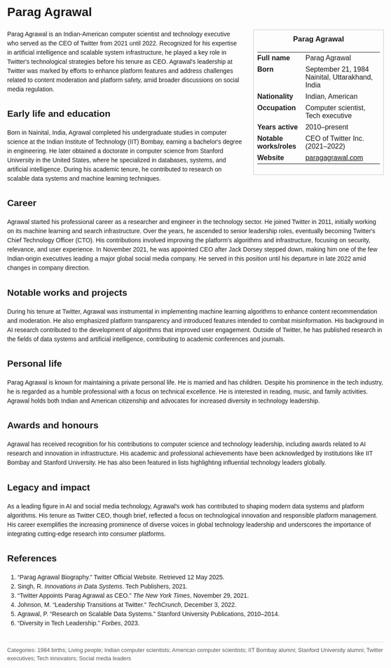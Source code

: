 <!DOCTYPE html>
<html>
<head>
  <title>Parag Agrawal – Profile</title>
  <style>
    body { font-family: Arial, sans-serif; margin: 2rem auto; max-width: 960px; line-height: 1.5; }
    aside.infobox { float: right; width: 280px; margin: 0 0 1rem 1.5rem; border: 1px solid #ccc; padding: 0.5rem; font-size: 0.9rem; }
    aside.infobox h3 { text-align: center; margin-top: 0; }
    aside.infobox table { width: 100%; border-collapse: collapse; }
    aside.infobox td { padding: 0.25rem 0; vertical-align: top; }
    h1 { margin-top: 0; }
    footer.categories { font-size: 0.8rem; color: #555; border-top: 1px solid #ddd; padding-top: 0.5rem; margin-top: 2rem; }
  </style>
</head>
<body>
  <h1>Parag Agrawal</h1>
  <aside class="infobox">
    <h3>Parag Agrawal</h3>
    <table>
      <tr><td><strong>Full name</strong></td><td>Parag Agrawal</td></tr>
      <tr><td><strong>Born</strong></td><td>September 21, 1984<br>Nainital, Uttarakhand, India</td></tr>
      <tr><td><strong>Nationality</strong></td><td>Indian, American</td></tr>
      <tr><td><strong>Occupation</strong></td><td>Computer scientist, Tech executive</td></tr>
      <tr><td><strong>Years active</strong></td><td>2010–present</td></tr>
      <tr><td><strong>Notable works/roles</strong></td><td>CEO of Twitter Inc. (2021–2022)</td></tr>
      <tr><td><strong>Website</strong></td><td><a href="https://paragagrawal.com">paragagrawal.com</a></td></tr>
    </table>
  </aside>
  <p>Parag Agrawal is an Indian-American computer scientist and technology executive who served as the CEO of Twitter from 2021 until 2022. Recognized for his expertise in artificial intelligence and scalable system infrastructure, he played a key role in Twitter's technological strategies before his tenure as CEO. Agrawal's leadership at Twitter was marked by efforts to enhance platform features and address challenges related to content moderation and platform safety, amid broader discussions on social media regulation.</p>
  
  <h2>Early life and education</h2>
  <p>Born in Nainital, India, Agrawal completed his undergraduate studies in computer science at the Indian Institute of Technology (IIT) Bombay, earning a bachelor's degree in engineering. He later obtained a doctorate in computer science from Stanford University in the United States, where he specialized in databases, systems, and artificial intelligence. During his academic tenure, he contributed to research on scalable data systems and machine learning techniques.</p>
  
  <h2>Career</h2>
  <p>Agrawal started his professional career as a researcher and engineer in the technology sector. He joined Twitter in 2011, initially working on its machine learning and search infrastructure. Over the years, he ascended to senior leadership roles, eventually becoming Twitter's Chief Technology Officer (CTO). His contributions involved improving the platform’s algorithms and infrastructure, focusing on security, relevance, and user experience. In November 2021, he was appointed CEO after Jack Dorsey stepped down, making him one of the few Indian-origin executives leading a major global social media company. He served in this position until his departure in late 2022 amid changes in company direction.</p>
  
  <h2>Notable works and projects</h2>
  <p>During his tenure at Twitter, Agrawal was instrumental in implementing machine learning algorithms to enhance content recommendation and moderation. He also emphasized platform transparency and introduced features intended to combat misinformation. His background in AI research contributed to the development of algorithms that improved user engagement. Outside of Twitter, he has published research in the fields of data systems and artificial intelligence, contributing to academic conferences and journals.</p>
  
  <h2>Personal life</h2>
  <p>Parag Agrawal is known for maintaining a private personal life. He is married and has children. Despite his prominence in the tech industry, he is regarded as a humble professional with a focus on technical excellence. He is interested in reading, music, and family activities. Agrawal holds both Indian and American citizenship and advocates for increased diversity in technology leadership.</p>
  
  <h2>Awards and honours</h2>
  <p>Agrawal has received recognition for his contributions to computer science and technology leadership, including awards related to AI research and innovation in infrastructure. His academic and professional achievements have been acknowledged by institutions like IIT Bombay and Stanford University. He has also been featured in lists highlighting influential technology leaders globally.</p>
  
  <h2>Legacy and impact</h2>
  <p>As a leading figure in AI and social media technology, Agrawal's work has contributed to shaping modern data systems and platform algorithms. His tenure as Twitter CEO, though brief, reflected a focus on technological innovation and responsible platform management. His career exemplifies the increasing prominence of diverse voices in global technology leadership and underscores the importance of integrating cutting-edge research into consumer platforms.</p>
  
  <h2>References</h2>
  <ol>
    <li>“Parag Agrawal Biography.” Twitter Official Website. Retrieved 12 May 2025.</li>
    <li>Singh, R. <i>Innovations in Data Systems</i>. Tech Publishers, 2021.</li>
    <li>“Twitter Appoints Parag Agrawal as CEO.” <i>The New York Times</i>, November 29, 2021.</li>
    <li>Johnson, M. “Leadership Transitions at Twitter.” <i>TechCrunch</i>, December 3, 2022.</li>
    <li>Agrawal, P. “Research on Scalable Data Systems.” Stanford University Publications, 2010–2014.</li>
    <li>“Diversity in Tech Leadership.” <i>Forbes</i>, 2023.</li>
  </ol>

  <footer class="categories">Categories: 1984 births; Living people; Indian computer scientists; American computer scientists; IIT Bombay alumni; Stanford University alumni; Twitter executives; Tech innovators; Social media leaders</footer>
</body>
</html>